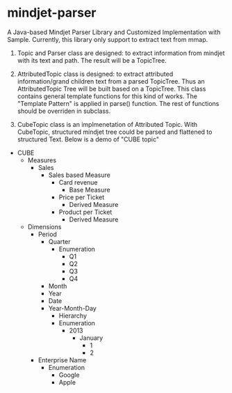 # mindjet-parser
A Java-based Mindjet Parser Library and Customized Implementation with Sample.
Currently, this library only support to extract text from mmap.

1. Topic and Parser class are designed: 
   to extract information from mindjet with its text and path.
   The result will be a TopicTree.

2. AttributedTopic class is designed:
   to extract attributed information/grand children text from a parsed TopicTree.
   Thus an AttributedTopic Tree will be built based on a TopicTree.
   This class contains general template functions for this kind of works.
   The "Template Pattern" is applied in parse() function.
   The rest of functions should be overriden in subclass.

3. CubeTopic class is an implmenetation of Attributed Topic.
   With CubeTopic, structured mindjet tree could be parsed and flattened to structured Text.
   Below is a demo of "CUBE topic"

* CUBE
  * Measures
    * Sales
      * Sales based Measure
        * Card revenue
          * Base Measure
        * Price per Ticket
          * Derived Measure
        * Product per Ticket
          * Derived Measure
  * Dimensions
    * Period
      * Quarter
        * Enumeration
          * Q1
          * Q2
          * Q3
          * Q4
      * Month
      * Year
      * Date
      * Year-Month-Day
        * Hierarchy
        * Enumeration
          * 2013
            * January
              * 1
              * 2
    * Enterprise Name
      * Enumeration
        * Google
        * Apple
